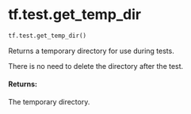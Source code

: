 <div itemscope itemtype="http://developers.google.com/ReferenceObject">
<meta itemprop="name" content="tf.test.get_temp_dir" />
<meta itemprop="path" content="Stable" />
</div>

# tf.test.get_temp_dir

``` python
tf.test.get_temp_dir()
```

Returns a temporary directory for use during tests.

There is no need to delete the directory after the test.

#### Returns:

The temporary directory.
